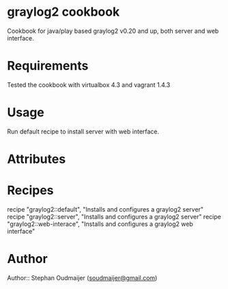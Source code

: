 # graylog2 cookbook

Cookbook for java/play based graylog2 v0.20 and up, both server and web interface.

# Requirements

Tested the cookbook with virtualbox 4.3 and vagrant 1.4.3

# Usage

Run default recipe to install server with web interface.

# Attributes

# Recipes

recipe "graylog2::default", "Installs and configures a graylog2 server"
recipe "graylog2::server", "Installs and configures a graylog2 server"
recipe "graylog2::web-interace", "Installs and configures a graylog2 web interface"

# Author

Author:: Stephan Oudmaijer (soudmaijer@gmail.com)
